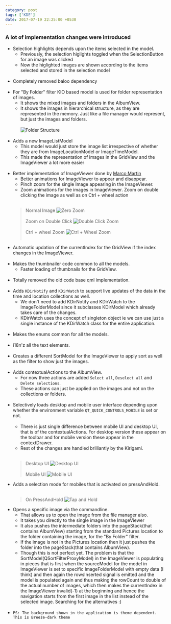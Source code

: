 ```yaml
---
category: post
tags: ['KDE']
date: 2017-07-19 22:25:00 +0530
---
```

### A lot of implementation changes were introduced
* Selection highlights depends upon the items selected in the model.
    - Previously, the selection higlights toggled when the SelectionButton for an image was clicked
    - Now the higlighted images are shown according to the items selected and stored in the selection model<br><br>
* Completely removed baloo dependency<br><br>
* For "By Folder" filter KIO based model is used for folder representation of images.
    - It shows the mixed images and folders in the AlbumView.
    - It shows the images in hierarchical structure, as they are represented in the memory. Just like a file manager would represent, but just the images and folders.<br><br>
    ![Folder Structure](/assets/img/folder-structure.png)
    <br><br>
* Adds a new ImageListModel
    - This model would just store the image list irrespective of whether they are from ImageLocationModel or ImageTimeModel.
    - This made the representation of images in the GridView and the ImageViewer a lot more easier<br><br>
* Better implementation of ImageViewer done by [Marco Martin](http://notmart.org/blog/)
    - Better animations for ImageViewer to appear and disappear.
    - Pinch zoom for the single Image appearing in the ImageViewer.
    - Zoom animations for the images in ImageViewer. Zoom on double clicking the image as well as on Ctrl + wheel action<br><br>
    > Normal Image
    ![Zero Zoom](/assets/img/zero-zoom.png)
    <br><br>
    > Zoom on Double Click
    ![Double Click Zoom](/assets/img/double-click-zoom.png)
    <br><br>
    > Ctrl + wheel Zoom
    ![Ctrl + Wheel Zoom](/assets/img/ctrl-wheel-zoom.png)
    <br><br>
* Automatic updation of the currentIndex for the GridView if the index changes in the ImageViewer.<br><br>
* Makes the thumbnailer code common to all the models.
    - Faster loading of thumbnails for the GridView.<br><br>
* Totally removed the old code base qml implementation.<br><br>
* Adds ```KDirNotify``` and ```KDirWatch``` to support live updates of the data in the time and location collections as well.
    - We don't need to add KDirNotify and KDirWatch to the ImageFolderModel since it subclasses KDirModel which already takes care of the changes.
    - KDirWatch uses the concept of singleton object ie we can use just a single instance of the KDirWatch class for the entire application.<br><br>
* Makes the enums common for all the models.<br><br>
* i18n'z all the text elements.<br><br>
* Creates a different SortModel for the ImageViewer to apply sort as well as the filter to show just the images.<br><br>
* Adds contextualActions to the AlbumView.
    - For now three actions are added ```Select all```, ```Deselect all``` and ```Delete selections```.
    - These actions can just be applied on the images and not on the collections or folders.<br><br>
* Selectively loads desktop and mobile user interface depending upon whether the environment variable ```QT_QUICK_CONTROLS_MOBILE``` is set or not.<br><br>
    - There is just single difference between mobile UI and desktop UI, that is of the contextualActions. For desktop version these appear on the toolbar and for mobile version these appear in the contextDrawer.
    - Rest of the changes are handled brilliantly by the Kirigami.<br><br>
    > Desktop UI
    ![Desktop UI](/assets/img/desktop-ui.png)
    <br><br>
    > Mobile UI
    ![Mobile UI](/assets/img/mobile-ui.png)
* Adds a selection mode for mobiles that is activated on pressAndHold.<br><br>
    > On PressAndHold
    ![Tap and Hold](/assets/img/tap-and-hold.png)
* Opens a specific image via the commandline.
    - That allows us to open the image from the file manager also. 
    - It takes you directly to the single image in the ImageViewer
    - It also pushes the intermediate folders into the pageStack(that contains AlbumView) starting from the standard Pictures location to the folder containing the image, for the "By Folder" filter.
    - If the image is not in the Pictures location then it just pushes the folder into the pageStack(that contains AlbumView).
    - Though this is not perfect yet. The problem is that the SortModel(QSortFilterProxyModel) in the ImageViewer is populating in pieces that is first when the sourceModel for the model in ImageViewer is set to specific ImageFolderModel with empty data (I think) and then again the rowsInserted signal is emitted and the model is populated again and thus making the rowCount to double of the actual number of images, which then makes the currentIndex in the ImageViewer invalid(-1) at the beginning and hence the navigation starts from the first image in the list instead of the selected image. Searching for the alternatives :)
    <br><br>
* ```PS: The background shown in the application is theme dependent. This is Breeze-dark theme```
